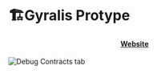 # 🏗Gyralis Protype

<h4 align="center">
  <a href="https://localh](http://localhost:3000">Website</a>
</h4>

![Debug Contracts tab](https://github.com/scaffold-eth/scaffold-eth-2/assets/55535804/b237af0c-5027-4849-a5c1-2e31495cccb1)


